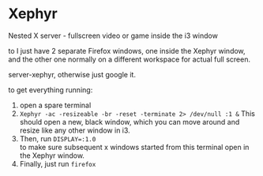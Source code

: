 Xephyr
======

Nested X server - fullscreen video or game inside the i3 window

to I just have 2 separate Firefox windows, one inside the Xephyr window, and the other one normally on a different workspace for actual full screen.

server-xephyr, otherwise just google it.

to get everything running:
1. open a spare terminal
2. `Xephyr -ac -resizeable -br -reset -terminate 2> /dev/null :1 &`
This should open a new, black window, which you can move around and resize like any other window in i3.  
3. Then, run `DISPLAY=:1.0`  
to make sure subsequent x windows started from this terminal open in the Xephyr window.
4. Finally, just run `firefox`
